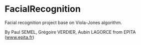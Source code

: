 # FacialRecognition
Facial recognition project base on Viola-Jones algorithm.

By Paul SEMEL, Grégoire VERDIER, Aubin LAGORCE from EPITA (www.epita.fr)
